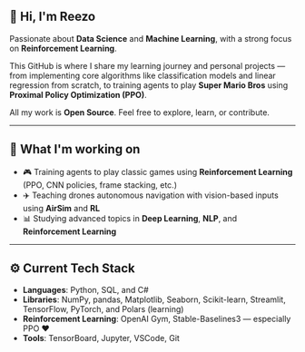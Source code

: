 ## 👋 Hi, I'm Reezo

Passionate about **Data Science** and **Machine Learning**, with a strong focus on **Reinforcement Learning**.

This GitHub is where I share my learning journey and personal projects — from implementing core algorithms like classification models and linear regression from scratch, to training agents to play **Super Mario Bros** using **Proximal Policy Optimization (PPO)**.

All my work is **Open Source**. Feel free to explore, learn, or contribute.

---

## 🧠 What I'm working on

- 🎮 Training agents to play classic games using **Reinforcement Learning** (PPO, CNN policies, frame stacking, etc.)
- ✈️ Teaching drones autonomous navigation with vision-based inputs using **AirSim** and **RL**
- 📊 Studying advanced topics in **Deep Learning**, **NLP**, and **Reinforcement Learning**

---

## ⚙️ Current Tech Stack

- **Languages**: Python, SQL, and C#
- **Libraries**: NumPy, pandas, Matplotlib, Seaborn, Scikit-learn, Streamlit, TensorFlow, PyTorch, and Polars (learning)
- **Reinforcement Learning**: OpenAI Gym, Stable-Baselines3 — especially PPO ❤️
- **Tools**: TensorBoard, Jupyter, VSCode, Git
